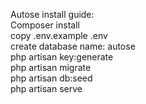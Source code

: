Autose install guide:  
Composer install  
copy .env.example .env  
create database name: autose  
php artisan key:generate  
php artisan migrate  
php artisan db:seed  
php artisan serve
